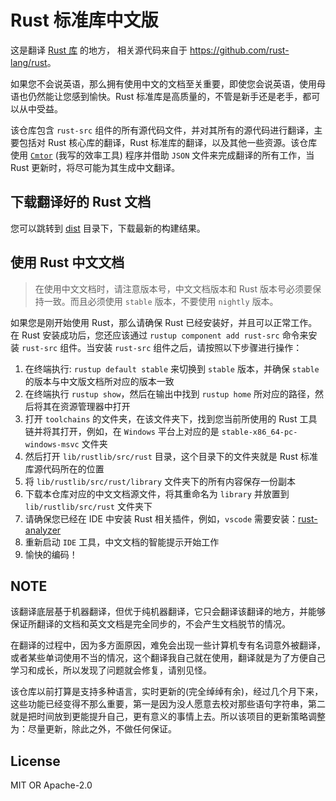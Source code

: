 # Rust 标准库中文版


这是翻译 [Rust 库](https://github.com/rust-lang/rust/tree/master/library) 的地方， 相关源代码来自于 <https://github.com/rust-lang/rust>。

如果您不会说英语，那么拥有使用中文的文档至关重要，即使您会说英语，使用母语也仍然能让您感到愉快。Rust 标准库是高质量的，不管是新手还是老手，都可以从中受益。

该仓库包含 `rust-src` 组件的所有源代码文件，并对其所有的源代码进行翻译，主要包括对 Rust 核心库的翻译，Rust 标准库的翻译，以及其他一些资源。该仓库使用 [`Cmtor`](#) (我写的效率工具) 程序并借助 `JSON` 文件来完成翻译的所有工作，当 Rust 更新时，将尽可能为其生成中文翻译。




## 下载翻译好的 Rust 文档

您可以跳转到 [dist](https://github.com/wtklbm/rust-library-i18n/tree/main/dist) 目录下，下载最新的构建结果。




## 使用 Rust 中文文档

> 在使用中文文档时，请注意版本号，中文文档版本和 Rust 版本号必须要保持一致。而且必须使用 `stable` 版本，不要使用 `nightly` 版本。


如果您是刚开始使用 Rust，那么请确保 Rust 已经安装好，并且可以正常工作。在 Rust 安装成功后，您还应该通过 `rustup component add rust-src` 命令来安装 `rust-src` 组件。当安装 `rust-src` 组件之后，请按照以下步骤进行操作：

1. 在终端执行: `rustup default stable` 来切换到 `stable` 版本，并确保 `stable` 的版本与中文版文档所对应的版本一致
2. 在终端执行 `rustup show`，然后在输出中找到 `rustup home` 所对应的路径，然后将其在资源管理器中打开
3. 打开 `toolchains` 的文件夹，在该文件夹下，找到您当前所使用的 Rust 工具链并将其打开，例如，在 `Windows` 平台上对应的是 `stable-x86_64-pc-windows-msvc` 文件夹
4. 然后打开 `lib/rustlib/src/rust` 目录，这个目录下的文件夹就是 Rust 标准库源代码所在的位置
5. 将 `lib/rustlib/src/rust/library` 文件夹下的所有内容保存一份副本
6. 下载本仓库对应的中文文档源文件，将其重命名为 `library` 并放置到 `lib/rustlib/src/rust` 文件夹下
7. 请确保您已经在 IDE 中安装 Rust 相关插件，例如，`vscode` 需要安装：[rust-analyzer](https://marketplace.visualstudio.com/items?itemName=matklad.rust-analyzer)
8. 重新启动 `IDE` 工具，中文文档的智能提示开始工作
9. 愉快的编码！



## NOTE

该翻译底层基于机器翻译，但优于纯机器翻译，它只会翻译该翻译的地方，并能够保证所翻译的文档和英文文档是完全同步的，不会产生文档脱节的情况。

在翻译的过程中，因为多方面原因，难免会出现一些计算机专有名词意外被翻译，或者某些单词使用不当的情况，这个翻译我自己就在使用，翻译就是为了方便自己学习和成长，所以发现了问题就会修复，请别见怪。

该仓库以前打算是支持多种语言，实时更新的(完全绰绰有余)，经过几个月下来，这些功能已经变得不那么重要，第一是因为没人愿意去校对那些语句字符串，第二就是把时间放到更能提升自己，更有意义的事情上去。所以该项目的更新策略调整为：尽量更新，除此之外，不做任何保证。



## License

MIT OR Apache-2.0
